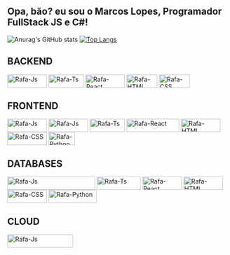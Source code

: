 ## Opa, bão? eu sou o Marcos Lopes, Programador FullStack JS e C#!

![Anurag's GitHub stats](https://github-readme-stats.vercel.app/api?username=marcoslopess&hide=stars&theme=merko)
[![Top Langs](https://github-readme-stats.vercel.app/api/top-langs/?username=marcoslopess&layout=compact&theme=merko)](https://github.com/anuraghazra/github-readme-stats)

## BACKEND

<div style="display: inline_block">
  <img align="center" alt="Rafa-Js" height="30" width="90" src="https://img.shields.io/badge/JavaScript-F7DF1E?style=for-the-badge&logo=javascript&logoColor=black">
  <img align="center" alt="Rafa-Ts" height="30" width="80" src="https://img.shields.io/badge/Node.js-43853D?style=for-the-badge&logo=node.js&logoColor=white">
  <img align="center" alt="Rafa-React" height="30" width="90" src="https://img.shields.io/badge/Express.js-404D59?style=for-the-badge">
  <img align="center" alt="Rafa-HTML" height="30" width="70" src="https://img.shields.io/badge/C%23-239120?style=for-the-badge&logo=c-sharp&logoColor=white">
  <img align="center" alt="Rafa-CSS" height="30" width="70" src="https://img.shields.io/badge/.NET-5C2D91?style=for-the-badge&logo=.net&logoColor=white">
</div>

## FRONTEND

<div style="display: inline_block">
  <img align="center" alt="Rafa-Js" height="30" width="90" src="https://img.shields.io/badge/JavaScript-F7DF1E?style=for-the-badge&logo=javascript&logoColor=black">
  <img align="center" alt="Rafa-Js" height="30" width="90" src="https://img.shields.io/badge/Angular-DD0031?style=for-the-badge&logo=angular&logoColor=white">
  <img align="center" alt="Rafa-Ts" height="30" width="80" src="https://img.shields.io/badge/React-20232A?style=for-the-badge&logo=react&logoColor=61DAFB">
  <img align="center" alt="Rafa-React" height="30" width="120" src="https://img.shields.io/badge/React_Native-20232A?style=for-the-badge&logo=react&logoColor=61DAFB">
  <img align="center" alt="Rafa-HTML" height="30" width="90" src="https://img.shields.io/badge/Vue.js-35495E?style=for-the-badge&logo=vue.js&logoColor=4FC08D">
  <img align="center" alt="Rafa-CSS" height="30" width="90" src="https://img.shields.io/badge/HTML5-E34F26?style=for-the-badge&logo=html5&logoColor=white">
  <img align="center" alt="Rafa-Python" height="30" width="60" src="https://img.shields.io/badge/CSS3-1572B6?style=for-the-badge&logo=css3&logoColor=white">
</div>

## DATABASES

<div style="display: inline_block">
  <img align="center" alt="Rafa-Js" height="30" width="200" src="https://img.shields.io/badge/Microsoft%20SQL%20Server-CC2927?style=for-the-badge&logo=microsoft%20sql%20server&logoColor=white">
  <img align="center" alt="Rafa-Ts" height="30" width="100" src="https://img.shields.io/badge/MySQL-005C84?style=for-the-badge&logo=mysql&logoColor=white">
  <img align="center" alt="Rafa-React" height="30" width="90" src="https://img.shields.io/badge/MongoDB-4EA94B?style=for-the-badge&logo=mongodb&logoColor=white">
  <img align="center" alt="Rafa-HTML" height="30" width="90" src="	https://img.shields.io/badge/Neo4j-018bff?style=for-the-badge&logo=neo4j&logoColor=white">
  <img align="center" alt="Rafa-CSS" height="30" width="90" src="https://img.shields.io/badge/Oracle-F80000?style=for-the-badge&logo=Oracle&logoColor=white">
  <img align="center" alt="Rafa-Python" height="30" width="110" src="https://img.shields.io/badge/PostgreSQL-316192?style=for-the-badge&logo=postgresql&logoColor=white">
</div>

## CLOUD

<div style="display: inline_block">
  <img align="center" alt="Rafa-Js" height="30" width="150" src="https://img.shields.io/badge/Microsoft_Azure-0089D6?style=for-the-badge&logo=microsoft-azure&logoColor=white">
</div>
